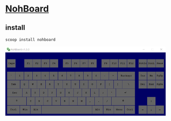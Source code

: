 # [NohBoard](https://github.com/ThoNohT/NohBoard)

## install

```sh
scoop install nohboard
```

![nohboard](/_image/opt/_windows/nohboard.png)
